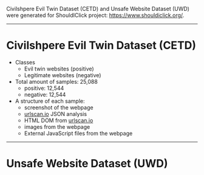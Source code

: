 Civilshpere Evil Twin Dataset (CETD) and Unsafe Website Dataset (UWD) were generated for ShouldIClick project: https://www.shouldiclick.org/.

************************************************
# Civilshpere Evil Twin Dataset (CETD)
* Classes
  * Evil twin websites (positive) 
  * Legitimate websites (negative)
* Total amount of samples: 25,088
  * positive: 12,544
  * negative: 12,544
* A structure of each sample: 
  * screenshot of the webpage
  * [urlscan.io][1] JSON analysis 
  * HTML DOM from [urlscan.io][1]
  * images from the webpage
  * External JavaScript files from the webpage


************************************************
# Unsafe Website Dataset (UWD) 

[1]: https://urlscan.io/
